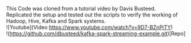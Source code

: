 This Code was cloned from a tutorial video by Davis Busteed.\
Replicated the setup and tested out the scripts to verify the working of Hadoop, Hive, Kafka and Spark systems. \
![Youtube](Video https://www.youtube.com/watch?v=9D7-BZnPiTY) \
!(https://github.com/dbusteed/kafka-spark-streaming-example.git)[Repo]
